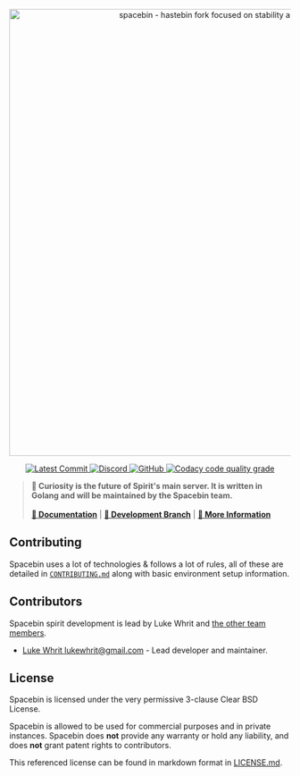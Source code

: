 <!-- Spacebin Curiosity README.md -->

<p align="center">
  <img
    width="800"
    src="https://github.com/spacebin-org/assets/blob/master/assets/images/spacebin/icons-large/spacebin-large.png?raw=true"
    alt="spacebin - hastebin fork focused on stability and maintainability"
  />
</p>

<p align="center">
  <a href="https://github.com/spacebin-org/spirit/commits/master">
    <img
      src="https://img.shields.io/github/last-commit/spacebin-org/curiosity?style=flat-square"
      alt="Latest Commit"
    />
  </a>
  <a href="https://discord.gg/hXxBtMJ">
    <img
      alt="Discord"
      src="https://img.shields.io/discord/717911514593493012?color=7289da&style=flat-square"
    />
  </a>
  <a href="https://github.com/spacebin-org/spirit/blob/master/LICENSE.md">
    <img
      alt="GitHub"
      src="https://img.shields.io/github/license/spacebin-org/curiosity?color=%20%23e34b4a&logoColor=%23000000&style=flat-square"
    />
  </a>
  <a href="https://app.codacy.com/gh/spacebin-org/curiosity">
    <img
      alt="Codacy code quality grade"
      src="https://img.shields.io/codacy/grade/ea24e2f7bf7d493e87a38cdcce4060b5?style=flat-square"
    />
  </a>
</p>

> **🚀 Curiosity is the future of Spirit's main server. It is written in Golang and will be maintained by the Spacebin team.**
>\
>\
> [**📖 Documentation**](https://docs.spaceb.in) | [**🌟 Development Branch**](https://github.com/spacebin-org/curiosity/tree/develop) | [**🚀 More Information**](https://github.com/spacebin-org/spacebin#readme)

## Contributing

Spacebin uses a lot of technologies & follows a lot of rules, all of these are detailed in [`CONTRIBUTING.md`](CONTRIBUTING.md) along with basic environment setup information.

## Contributors

Spacebin spirit development is lead by Luke Whrit and [the other team members](https://github.com/orgs/spacebin-org/teams/sever-team).

* [Luke Whrit <lukewhrit@gmail.com>](https://github.com/lukewhrit) - Lead developer and maintainer.

## License

Spacebin is licensed under the very permissive 3-clause Clear BSD License.

Spacebin is allowed to be used for commercial purposes and in private instances. Spacebin does **not** provide any warranty or hold any liability, and does **not** grant patent rights to contributors.

This referenced license can be found in markdown format in [LICENSE.md](LICENSE.md).